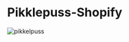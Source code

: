 # Pikklepuss-Shopify
![pikkelpuss](https://user-images.githubusercontent.com/1543836/170993568-377bd528-6542-414d-95af-55fbb2796dcd.png)

